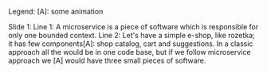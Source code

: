 Legend:
[A]: some animation

Slide 1: 
Line 1: A microservice is a piece of software which is responsible for only one bounded context.
Line 2: Let's have a simple e-shop, like rozetka; it has few components[A]: shop catalog, cart and suggestions. In a classic approach all the would be in one code base, but if we follow microservice approach we [A] would have three small pieces of software.